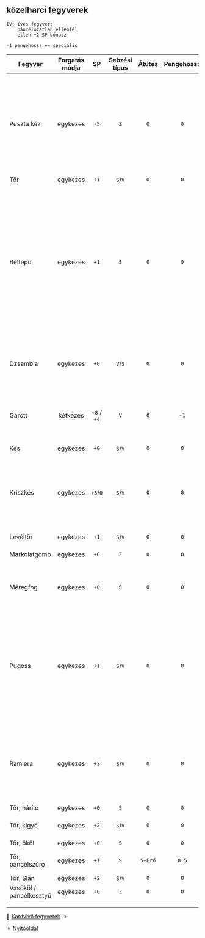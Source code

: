 ## közelharci fegyverek

```
IV: íves fegyver;
    páncélozatlan ellenfél
    ellen +2 SP bónusz
```

```
-1 pengehossz == speciális
```

<!-- tag: md_table_fegyver_start -->

| Fegyver                 | Forgatás módja |     SP      | Sebzési típus | Átütés  | Pengehossz |  KÉ   |  TÉ   |  VÉ   | Sebesség | Kategória  | Speciális                                                                                                                                                                                                                                                     |
| ----------------------- |:--------------:|:-----------:|:-------------:|:-------:|:----------:|:-----:|:-----:|:-----:|:--------:|:----------:| ------------------------------------------------------------------------------------------------------------------------------------------------------------------------------------------------------------------------------------------------------------- |
| Puszta kéz              |    egykezes    |    `-5`     |      `Z`      |   `0`   |    `0`     | `-10` | `-10` | `-10` |   `6`    | közelharci | FP sebesülést okoz.<br />Minden `5`-ik FP `1` ÉP elvesztését okozza.<br />Kivéve: harcművészek „Sárkány ököl” fortélya.<br />Erőbónusz: Az Erő `1:1`-ben beszámít                                                                                             |
| Tőr                     |    egykezes    |    `+1`     |    `S`/`V`    |   `0`   |    `0`     |  `2`  |  `4`  |  `4`  |   `6`    | közelharci | -                                                                                                                                                                                                                                                             |
| Béltépő                 |    egykezes    |    `+1`     |      `S`      |   `0`   |    `0`     |  `2`  |  `4`  |  `4`  |   `6`    | közelharci | - Ha minimum `11` SP lett a sebződobás, akkor `+5` SP jár.<br />    <br />- Páncélos ellenfélnél minden esetben elakad, ha átment rajta a sebzés.<br />    <br />- Páncéltalan esetén: K6 dobás:  <br /> `1`-`2`: a fegyver elakad a testben, ha volt sebzés. |
| Dzsambia                |    egykezes    |    `+0`     |    `V`/`S`    |   `0`   |    `0`     |  `2`  |  `4`  |  `4`  |   `6`    | közelharci | Páncélozott ellenfélnél: SP:`+0`<br />Páncél nélküli ellenfélnél: SP:`+2`                                                                                                                                                                                     |
| Garott                  |    kétkezes    | `+8` / `+4` |      `V`      |   `0`   |    `-1`    |  `0`  |  `0`  |  `0`  |    -     | közelharci | Csak orvtámadás harci taktikában használható.<br />Az Erőbónusz beszámít.                                                                                                                                                                                     |
| Kés                     |    egykezes    |    `+0`     |    `S`/`V`    |   `0`   |    `0`     |  `2`  |  `3`  |  `1`  |   `6`    | közelharci | -                                                                                                                                                                                                                                                             |
| Kriszkés                |    egykezes    |  `+3`/`0`   |    `S`/`V`    |   `0`   |    `0`     |  `4`  |  `5`  |  `2`  |   `6`    | közelharci | Páncél nélküli ellenfélnél, szúrás esetén sebzése: `+3` SP<br />Fegyverrántás szituációban `+5` KÉ<br />Páncélszúrásra nem használható.                                                                                                                       |
| Levéltőr                |    egykezes    |    `+1`     |    `S`/`V`    |   `0`   |    `0`     |  `2`  |  `4`  |  `5`  |   `6`    | közelharci | -                                                                                                                                                                                                                                                             |
| Markolatgomb            |    egykezes    |    `+0`     |      `Z`      |   `0`   |    `0`     | `-7`  | `-7`  | `-7`  |   `6`    | közelharci | Ugyanazok az értékei, mint a Vasökölnek.                                                                                                                                                                                                                      |
| Méregfog                |    egykezes    |    `+0`     |      `S`      |   `0`   |    `0`     |  `1`  |  `3`  |  `3`  |   `6`    | közelharci | Ha sebzést okoz, befecskendezi a benne tárolt mérget.                                                                                                                                                                                                         |
| Pugoss                  |    egykezes    |    `+1`     |    `S`/`V`    |   `0`   |    `0`     |  `2`  |  `5`  |  `4`  |   `6`    | közelharci | Különleges fegyver használata szabály: gorv1ki klánnal, vagy mesterrel.<br />Ha a karakter nem ismeri a fegyver különleges fogásait akkor harcértékei sima tőré lesznek.                                                                                      |
| Ramiera                 |    egykezes    |    `+2`     |    `S`/`V`    |   `0`   |    `0`     |  `3`  |  `5`  |  `5`  |   `6`    | közelharci | KF - Amennyiben ez nincs meg, akkor csak a Rövidkard értékeivel forgatható.<br />Tőrnél nehezebb elrejteni.                                                                                                                                                   |
| Tőr, hárító             |    egykezes    |    `+0`     |      `S`      |   `0`   |    `0`     |  `2`  |  `4`  | `10`  |   `6`    | közelharci | Nagyon drága!                                                                                                                                                                                                                                                 |
| Tőr, kígyó              |    egykezes    |    `+2`     |    `S`/`V`    |   `0`   |    `0`     |  `2`  |  `4`  |  `4`  |   `6`    | közelharci | Áldozótőr<br />Vágásnál: `+0` SP                                                                                                                                                                                                                              |
| Tőr, ököl               |    egykezes    |    `+0`     |      `S`      |   `0`   |    `0`     | `-5`  |  `0`  | `-5`  |   `6`    | közelharci |                                                                                                                                                                                                                                                               |
| Tőr, páncélszúró        |    egykezes    |    `+1`     |      `S`      | `5+Erő` |   `0.5`    |  `4`  |  `8`  |  `2`  |   `7`    | közelharci | \*Erőbónusz hozzáadódik az **Átütéshez**                                                                                                                                                                                                                      |
| Tőr, Slan               |    egykezes    |    `+2`     |    `S`/`V`    |   `0`   |    `0`     |  `0`  |  `6`  |  `2`  |   `6`    | közelharci |                                                                                                                                                                                                                                                               |
| Vasököl / páncélkesztyű |    egykezes    |    `+0`     |      `Z`      |   `0`   |    `0`     | `-7`  | `-7`  | `-7`  |   `6`    | közelharci | Az Erőbónusz beszámít.                                                                                                                                                                                                                                        |

<!-- tag: md_table_fegyver_end -->

---

🔗 [Kardvívó fegyverek](068_03_kardvivo_fegyverek.md) →

⚜️ [Nyitóoldal](start.md#6-harcrendszer-%EF%B8%8F)
